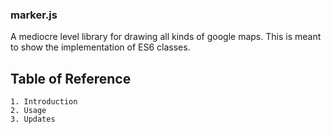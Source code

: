 ### marker.js

A mediocre level library for drawing all kinds of google maps. This is meant to show the implementation of ES6 classes. 

##	Table of Reference

	1. Introduction
	2. Usage
	3. Updates
